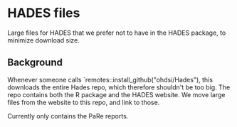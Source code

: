 # HADES files


Large files for HADES that we prefer not to have in the HADES package, to minimize download size. 

## Background

Whenever someone calls `remotes::install_github("ohdsi/Hades"), this downloads the entire Hades repo, which therefore shouldn't be too big. The repo contains both the R package and the HADES website. We move large files from the website to this repo, and link to those.

Currently only contains the PaRe reports. 

